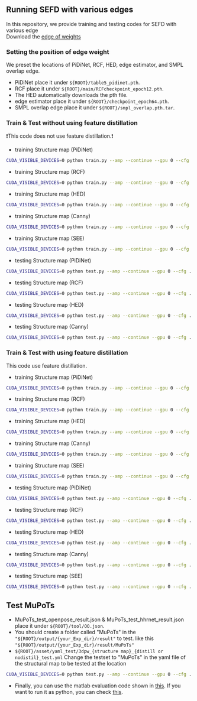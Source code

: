 ## Running SEFD with various edges
In this repository, we provide training and testing codes for SEFD with various edge  
Download the [edge of weights](https://drive.google.com/drive/folders/1cj9U7Jq2B_aN7XagiYmkt_o10B8rzF4p?usp=sharing)  

### Setting the position of edge weight
We preset the locations of PiDiNet, RCF, HED, edge estimator, and SMPL overlap edge.
* PiDiNet place it under `${ROOT}/table5_pidinet.pth`.  
* RCF place it under `${ROOT}/main/RCFcheckpoint_epoch12.pth`.  
* The HED automatically downloads the pth file.  
* edge estimator place it under `${ROOT}/checkpoint_epoch64.pth`. 
* SMPL overlap edge place it under `${ROOT}/smpl_overlap.pth.tar`.

### Train & Test without using feature distillation  
❗This code does not use feature distillation.❗  
* training Structure map (PiDiNet)
```bash  
CUDA_VISIBLE_DEVICES=0 python train.py --amp --continue --gpu 0 --cfg ../assets/yaml_training/3dpw_pidinet_nodistil.yml
```  
* training Structure map (RCF)
```bash  
CUDA_VISIBLE_DEVICES=0 python train.py --amp --continue --gpu 0 --cfg ../assets/yaml_training/3dpw_RCF_nodistil.yml
```  
* training Structure map (HED)
```bash  
CUDA_VISIBLE_DEVICES=0 python train.py --amp --continue --gpu 0 --cfg ../assets/yaml_training/3dpw_hed_nodistil.yml
```  
* training Structure map (Canny)
```bash  
CUDA_VISIBLE_DEVICES=0 python train.py --amp --continue --gpu 0 --cfg ../assets/yaml_training/3dpw_canny_nodistil.yml
```  
* training Structure map (SEE)
```bash  
CUDA_VISIBLE_DEVICES=0 python train.py --amp --continue --gpu 0 --cfg ../assets/yaml_training/3dpw_SEE_nodistil.yml
```  

* testing Structure map (PiDiNet)
```bash  
CUDA_VISIBLE_DEVICES=0 python test.py --amp --continue --gpu 0 --cfg ../assets/yaml_test/3dpw_pidinet_nodistil_test.yml --exp_dir ../output/"{your_Exp_dir}" --test_epoch "{your_epoch}"  
```  
* testing Structure map (RCF)
```bash  
CUDA_VISIBLE_DEVICES=0 python test.py --amp --continue --gpu 0 --cfg ../assets/yaml_test/3dpw_RCF_nodistil_test.yml --exp_dir ../output/"{your_Exp_dir}" --test_epoch "{your_epoch}"  
```  
* testing Structure map (HED)
```bash  
CUDA_VISIBLE_DEVICES=0 python test.py --amp --continue --gpu 0 --cfg ../assets/yaml_test/3dpw_HED_nodistil_test.yml --exp_dir ../output/"{your_Exp_dir}" --test_epoch "{your_epoch}"  
```  
* testing Structure map (Canny)
```bash  
CUDA_VISIBLE_DEVICES=0 python test.py --amp --continue --gpu 0 --cfg ../assets/yaml_test/3dpw_canny_nodistil_test.yml --exp_dir ../output/"{your_Exp_dir}" --test_epoch "{your_epoch}"  
```  

### Train & Test with using feature distillation  
This code use feature distillation. 
* training Structure map (PiDiNet)
```bash  
CUDA_VISIBLE_DEVICES=0 python train.py --amp --continue --gpu 0 --cfg ../assets/yaml_training/3dpw_pidinet_distil.yml
```  
* training Structure map (RCF)
```bash  
CUDA_VISIBLE_DEVICES=0 python train.py --amp --continue --gpu 0 --cfg ../assets/yaml_training/3dpw_RCF_distil.yml
```  
* training Structure map (HED)
```bash  
CUDA_VISIBLE_DEVICES=0 python train.py --amp --continue --gpu 0 --cfg ../assets/yaml_training/3dpw_hed_distil.yml
```  
* training Structure map (Canny)
```bash  
CUDA_VISIBLE_DEVICES=0 python train.py --amp --continue --gpu 0 --cfg ../assets/yaml_training/3dpw_canny_distil.yml
```  
* training Structure map (SEE)
```bash  
CUDA_VISIBLE_DEVICES=0 python train.py --amp --continue --gpu 0 --cfg ../assets/yaml_training/3dpw_SEE_distil.yml
```  

* testing Structure map (PiDiNet)
```bash  
CUDA_VISIBLE_DEVICES=0 python test.py --amp --continue --gpu 0 --cfg ../assets/yaml_test/3dpw_pidinet_distil_test.yml --exp_dir ../output/"{your_Exp_dir}" --test_epoch "{your_epoch}"  
```  
* testing Structure map (RCF)
```bash  
CUDA_VISIBLE_DEVICES=0 python test.py --amp --continue --gpu 0 --cfg ../assets/yaml_test/3dpw_RCF_distil_test.yml --exp_dir ../output/"{your_Exp_dir}" --test_epoch "{your_epoch}"  
```  
* testing Structure map (HED)
```bash  
CUDA_VISIBLE_DEVICES=0 python test.py --amp --continue --gpu 0 --cfg ../assets/yaml_test/3dpw_HED_distil_test.yml --exp_dir ../output/"{your_Exp_dir}" --test_epoch "{your_epoch}"  
```  
* testing Structure map (Canny)
```bash  
CUDA_VISIBLE_DEVICES=0 python test.py --amp --continue --gpu 0 --cfg ../assets/yaml_test/3dpw_canny_distil_test.yml --exp_dir ../output/"{your_Exp_dir}" --test_epoch "{your_epoch}"  
```  
* testing Structure map (SEE)
```bash  
CUDA_VISIBLE_DEVICES=0 python test.py --amp --continue --gpu 0 --cfg ../assets/yaml_test/3dpw_SEE_distil_test.yml --exp_dir ../output/"{your_Exp_dir}" --test_epoch "{your_epoch}"  
```  

## Test MuPoTs
* MuPoTs_test_openpose_result.json & MuPoTs_test_hhrnet_result.json place it under `${ROOT}/tool/OO.json`.
* You should create a folder called "MuPoTs" in the `"${ROOT}/output/{your_Exp_dir}/result"` to test. like this `"${ROOT}/output/{your_Exp_dir}/result/MuPoTs"`
* `${ROOT}/asset/yaml_test/3dpw_{structure map}_{distill or nodistil}_test.yml` Change the testset to "MuPoTs" in the yaml file of the structural map to be tested at the location
```bash  
CUDA_VISIBLE_DEVICES=0 python test.py --amp --continue --gpu 0 --cfg ../assets/yaml_training/3dpw_"{structure map}"_"{distil or nodisitil}"_test.yml --exp_dir ../output/"{your_Exp_dir}" --test_epoch "{your_epoch}"  
```  
* Finally, you can use the matlab evaluation code shown in [this](https://vcai.mpi-inf.mpg.de/projects/SingleShotMultiPerson/). If you want to run it as python, you can check [this](https://github.com/ddddwee1/MuPoTS3D-Evaluation).